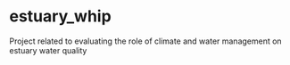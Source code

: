 # estuary_whip

Project related to evaluating the role of climate and water management on estuary water quality
